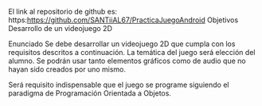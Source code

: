 El link al repositorio de github es: https:https://github.com/SANTiiAL67/PracticaJuegoAndroid
Objetivos
Desarrollo de un videojuego 2D

Enunciado
Se debe desarrollar un videojuego 2D que cumpla con los requisitos descritos a continuación. La temática del juego será elección del alumno. Se podrán usar tanto elementos gráficos como de audio que no hayan sido creados por uno mismo.

Será requisito indispensable que el juego se programe siguiendo el paradigma de Programación Orientada a Objetos.
